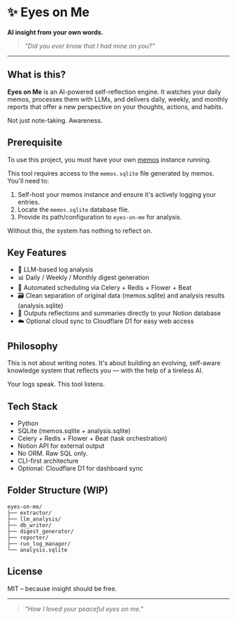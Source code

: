 # ✨ Eyes on Me

**AI insight from your own words.**

> *"Did you ever know that I had mine on you?"*

---

## What is this?

**Eyes on Me** is an AI-powered self-reflection engine. It watches your daily memos, processes them with LLMs, and delivers daily, weekly, and monthly reports that offer a new perspective on your thoughts, actions, and habits.

Not just note-taking. Awareness.

## Prerequisite

To use this project, you must have your own [memos](https://github.com/usememos/memos) instance running.

This tool requires access to the `memos.sqlite` file generated by memos. You'll need to:

1. Self-host your memos instance and ensure it's actively logging your entries.
2. Locate the `memos.sqlite` database file.
3. Provide its path/configuration to `eyes-on-me` for analysis.

Without this, the system has nothing to reflect on.

## Key Features

* 🧠 LLM-based log analysis
* 📊 Daily / Weekly / Monthly digest generation
* 🔁 Automated scheduling via Celery + Redis + Flower + Beat
* 🗃️ Clean separation of original data (memos.sqlite) and analysis results (analysis.sqlite)
* 🔗 Outputs reflections and summaries directly to your Notion database
* ☁️ Optional cloud sync to Cloudflare D1 for easy web access

## Philosophy

This is not about writing notes.
It's about building an evolving, self-aware knowledge system that reflects you — with the help of a tireless AI.

Your logs speak. This tool listens.

## Tech Stack

* Python
* SQLite (memos.sqlite + analysis.sqlite)
* Celery + Redis + Flower + Beat (task orchestration)
* Notion API for external output
* No ORM. Raw SQL only.
* CLI-first architecture
* Optional: Cloudflare D1 for dashboard sync

## Folder Structure (WIP)

```
eyes-on-me/
├── extractor/
├── llm_analysis/
├── db_writer/
├── digest_generator/
├── reporter/
├── run_log_manager/
└── analysis.sqlite
```

## License

MIT – because insight should be free.

---

> *"How I loved your peaceful eyes on me."*
